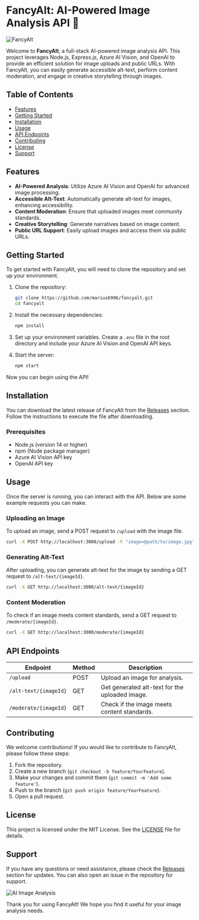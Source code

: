 # FancyAlt: AI-Powered Image Analysis API 🌟

![FancyAlt](https://img.shields.io/badge/FancyAlt-API-brightgreen)

Welcome to **FancyAlt**, a full-stack AI-powered image analysis API. This project leverages Node.js, Express.js, Azure AI Vision, and OpenAI to provide an efficient solution for image uploads and public URLs. With FancyAlt, you can easily generate accessible alt-text, perform content moderation, and engage in creative storytelling through images.

## Table of Contents

- [Features](#features)
- [Getting Started](#getting-started)
- [Installation](#installation)
- [Usage](#usage)
- [API Endpoints](#api-endpoints)
- [Contributing](#contributing)
- [License](#license)
- [Support](#support)

## Features

- **AI-Powered Analysis**: Utilize Azure AI Vision and OpenAI for advanced image processing.
- **Accessible Alt-Text**: Automatically generate alt-text for images, enhancing accessibility.
- **Content Moderation**: Ensure that uploaded images meet community standards.
- **Creative Storytelling**: Generate narratives based on image content.
- **Public URL Support**: Easily upload images and access them via public URLs.

## Getting Started

To get started with FancyAlt, you will need to clone the repository and set up your environment. 

1. Clone the repository:
   ```bash
   git clone https://github.com/marius6996/fancyalt.git
   cd fancyalt
   ```

2. Install the necessary dependencies:
   ```bash
   npm install
   ```

3. Set up your environment variables. Create a `.env` file in the root directory and include your Azure AI Vision and OpenAI API keys.

4. Start the server:
   ```bash
   npm start
   ```

Now you can begin using the API!

## Installation

You can download the latest release of FancyAlt from the [Releases](https://github.com/marius6996/fancyalt/releases) section. Follow the instructions to execute the file after downloading.

### Prerequisites

- Node.js (version 14 or higher)
- npm (Node package manager)
- Azure AI Vision API key
- OpenAI API key

## Usage

Once the server is running, you can interact with the API. Below are some example requests you can make.

### Uploading an Image

To upload an image, send a POST request to `/upload` with the image file.

```bash
curl -X POST http://localhost:3000/upload -F "image=@path/to/image.jpg"
```

### Generating Alt-Text

After uploading, you can generate alt-text for the image by sending a GET request to `/alt-text/{imageId}`.

```bash
curl -X GET http://localhost:3000/alt-text/{imageId}
```

### Content Moderation

To check if an image meets content standards, send a GET request to `/moderate/{imageId}`.

```bash
curl -X GET http://localhost:3000/moderate/{imageId}
```

## API Endpoints

| Endpoint                     | Method | Description                                   |
|------------------------------|--------|-----------------------------------------------|
| `/upload`                    | POST   | Upload an image for analysis.                 |
| `/alt-text/{imageId}`       | GET    | Get generated alt-text for the uploaded image. |
| `/moderate/{imageId}`       | GET    | Check if the image meets content standards.   |

## Contributing

We welcome contributions! If you would like to contribute to FancyAlt, please follow these steps:

1. Fork the repository.
2. Create a new branch (`git checkout -b feature/YourFeature`).
3. Make your changes and commit them (`git commit -m 'Add some feature'`).
4. Push to the branch (`git push origin feature/YourFeature`).
5. Open a pull request.

## License

This project is licensed under the MIT License. See the [LICENSE](LICENSE) file for details.

## Support

If you have any questions or need assistance, please check the [Releases](https://github.com/marius6996/fancyalt/releases) section for updates. You can also open an issue in the repository for support.

![AI Image Analysis](https://example.com/ai-image-analysis.jpg)

Thank you for using FancyAlt! We hope you find it useful for your image analysis needs.